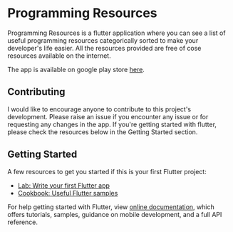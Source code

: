 # Programming Resources

Programming Resources is a flutter application where you can see a list of useful programming resources categorically sorted to make your developer's life easier.
All the resources provided are free of cose resources available on the internet.

The app is available on google play store [here](https://play.google.com/store/apps/details?id=com.semicolon.programming_resources).

## Contributing

I would like to encourage anyone to contribute to this project's development. Please raise an issue if you encounter any issue or for requesting any changes in the app. 
If you're getting started with flutter, please check the resources below in the Getting Started section.

## Getting Started

A few resources to get you started if this is your first Flutter project:

- [Lab: Write your first Flutter app](https://flutter.dev/docs/get-started/codelab)
- [Cookbook: Useful Flutter samples](https://flutter.dev/docs/cookbook)

For help getting started with Flutter, view 
[online documentation](https://flutter.dev/docs), which offers tutorials,
samples, guidance on mobile development, and a full API reference.
